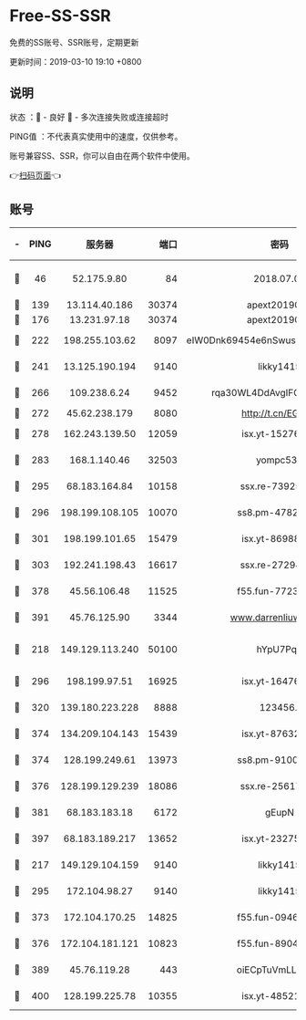 # Free-SS-SSR

免费的SS账号、SSR账号，定期更新

更新时间：2019-03-10 19:10 +0800

## 说明

状态     ：🙂 - 良好 🙁 - 多次连接失败或连接超时

PING值   ：不代表真实使用中的速度，仅供参考。

账号兼容SS、SSR，你可以自由在两个软件中使用。

👉[扫码页面](https://liesauer.github.io/Free-SS-SSR/)👈

## 账号

|-|PING|服务器|端口|密码|加密方式|区域|
|:----:|:----:|:-----:|-----:|:----:|:----:|:----:|
|🙂|46|52.175.9.80|84|2018.07.07|chacha20-ietf-poly1305|HK|
|🙂|139|13.114.40.186|30374|apext2019006|chacha20|JP|
|🙂|176|13.231.97.18|30374|apext2019006|chacha20|JP|
|🙂|222|198.255.103.62|8097|eIW0Dnk69454e6nSwuspv9DmS201tQ0D|aes-256-cfb|US|
|🙂|241|13.125.190.194|9140|likky1415|aes-256-cfb|KR|
|🙂|266|109.238.6.24|9452|rqa30WL4DdAvgIFG6Fs3znzTa|aes-256-cfb|FR|
|🙂|272|45.62.238.179|8080|http://t.cn/EGJIyrl|rc4-md5|CA|
|🙂|278|162.243.139.50|12059|isx.yt-15276356|aes-256-cfb|US|
|🙂|283|168.1.140.46|32503|yompc535|aes-256-cfb|AU|
|🙂|295|68.183.164.84|10158|ssx.re-73925133|aes-256-cfb|US|
|🙂|296|198.199.108.105|10070|ss8.pm-47824837|aes-256-cfb|US|
|🙂|301|198.199.101.65|15479|isx.yt-86988379|aes-256-cfb|US|
|🙂|303|192.241.198.43|16617|ssx.re-27294223|aes-256-cfb|US|
|🙂|378|45.56.106.48|11525|f55.fun-77233289|aes-256-cfb|US|
|🙂|391|45.76.125.90|3344|www.darrenliuwei.com|aes-256-cfb|AU|
|🙂|218|149.129.113.240|50100|hYpU7PqP|chacha20-ietf-poly1305|CN|
|🙂|296|198.199.97.51|16925|isx.yt-16476270|aes-256-cfb|US|
|🙂|320|139.180.223.228|8888|123456..|aes-256-cfb|JP|
|🙂|374|134.209.104.143|15439|isx.yt-87632266|aes-256-cfb|SG|
|🙂|374|128.199.249.61|13973|ss8.pm-91003173|aes-256-cfb|SG|
|🙂|376|128.199.129.239|18086|ssx.re-25617968|aes-256-cfb|SG|
|🙂|381|68.183.183.18|6172|gEupN|aes-256-cfb|SG|
|🙂|397|68.183.189.217|13652|isx.yt-23275887|aes-256-cfb|SG|
|🙁|217|149.129.104.159|9140|likky1415|aes-256-cfb|HK|
|🙁|295|172.104.98.27|9140|likky1415|aes-256-cfb|JP|
|🙁|373|172.104.170.25|14825|f55.fun-09460253|aes-256-cfb|SG|
|🙁|376|172.104.181.121|10823|f55.fun-89043009|aes-256-cfb|SG|
|🙁|389|45.76.119.28|443|oiECpTuVmLLxk4Ts|aes-256-cfb|AU|
|🙁|400|128.199.225.78|10355|isx.yt-48521973|aes-256-cfb|SG|

